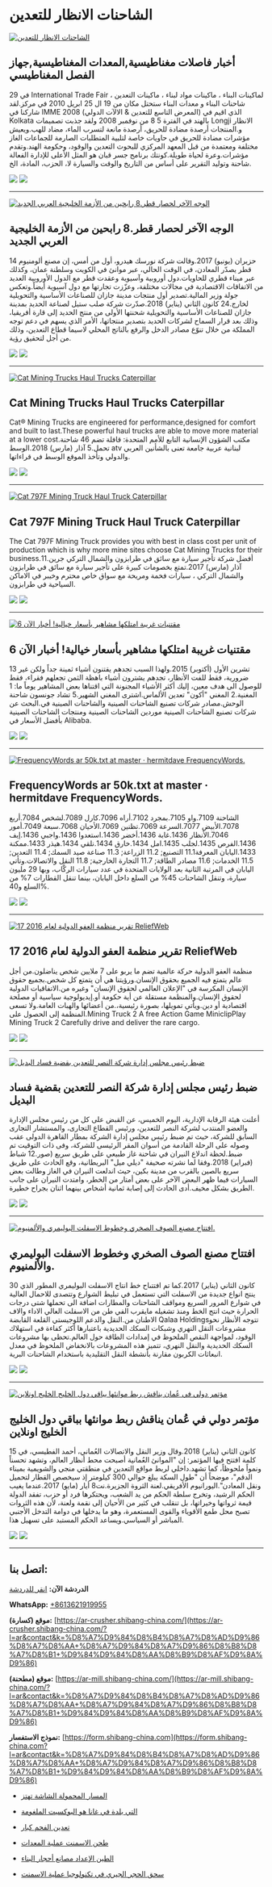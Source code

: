 # الشاحنات الانظار للتعدين

<a href="https://swt.shibang-china.com/?l=ar&img&k=%D8%A7%D9%84%D8%B4%D8%A7%D8%AD%D9%86%D8%A7%D8%AA+%D8%A7%D9%84%D8%A7%D9%86%D8%B8%D8%A7%D8%B1+%D9%84%D9%84%D8%AA%D8%B9%D8%AF%D9%8A%D9%86" target="_blank">![الشاحنات الانظار للتعدين](http://static.shibang-china.com/all-800x300/86.jpg)</a>

## أخبار فاصلات مغناطيسية,المعدات المغناطيسية,جهاز الفصل المغناطيسي
في 29 International Trade Fair لماكينات البناء ، ماكينات مواد لبناء ، ماكينات التعدين ، شاحنات البناء و معدات البناء ستحتل مكان من 19 ال 25 ابريل 2010 في مركز.لقد شاركنا في IMME 2008 (المعرض التاسع للتعدين &amp; الالآت الدولي) الذي اقيم في Kolkata بالهند في الفترة 5 8 من نوفمبر 2008 ولقد جذبت تصميمات Longji الانظار و.المنتجات أرصدة مضادة للحريق، أرصدة مانعة لتسرب الماء، مضاد للهب.ويعيش مؤشرات مضادة للحريق في حاويات خاصة لتلبية المتطلبات الصارمة للجماعات الغاز مختلفة ومعتمدة من قبل المعهد المركزي للبحوث التعدين والوقود، وحكومة الهند.وتقدم مؤشرات.وعرة لحياة طويلة.كونتك برنامج جسر قبان هو المثل الأعلى للإدارة الفعالة شاحنة وتوليد التقرير على أساس من التاريخ والوقت والسيارة لا، الحزب، المادة، الخ.


<a href="https://whatsapp.shibangsoft.com/WhatsApp.php" target="_blank" title="WhatsApp">![](http://static.shibang-china.com/icon/whatsapp.png)</a> <a href="https://swt.shibang-china.com/?l=ar&icon&k=%D8%A7%D9%84%D8%B4%D8%A7%D8%AD%D9%86%D8%A7%D8%AA+%D8%A7%D9%84%D8%A7%D9%86%D8%B8%D8%A7%D8%B1+%D9%84%D9%84%D8%AA%D8%B9%D8%AF%D9%8A%D9%86" target="_blank">![](http://static.shibang-china.com/icon/chat-ar.png)</a>

---

<a href="https://swt.shibang-china.com/?l=ar&img&k=%D8%A7%D9%84%D8%B4%D8%A7%D8%AD%D9%86%D8%A7%D8%AA+%D8%A7%D9%84%D8%A7%D9%86%D8%B8%D8%A7%D8%B1+%D9%84%D9%84%D8%AA%D8%B9%D8%AF%D9%8A%D9%86" target="_blank">![الوجه الآخر لحصار قطر.8 رابحين من الأزمة الخليجية العربي الجديد](http://static.shibang-china.com/all-800x300/582.jpg)</a>

## الوجه الآخر لحصار قطر.8 رابحين من الأزمة الخليجية العربي الجديد
14 حزيران (يونيو) 2017.وقالت شركة نورسك هيدرو، أول من أمس، إن مصنع ألومنيوم قطر يصدّر المعادن، في الوقت الحالي، عبر موانئ في الكويت وسلطنة عمان، وكذلك عبر ميناء قطري للحاويات.دول أوروبية وآسيوية وعقدت قطر مع الدول الأوروبية العديد من الاتفاقات الاقتصادية في مجالات مختلفة، وعزّزت تجارتها مع دول آسيوية أيضاً.وتعكس جولة وزير المالية.تصدير أول منتجات مدينة جازان للصناعات الأساسية والتحويلية لخارج.24 كانون الثاني (يناير) 2018.صدّرت شركة صلب ستيل لصناعة الحديد بمدينة جازان للصناعات الأساسية والتحويلية شحنتها الأولى من منتج الحديد إلى قارة أفريقيا، وذلك بعد قرار السماح لشركات الحديد بتصدير منتجاتها، الأمر الذي يسهم في دعم توجه المملكة من خلال تنوّع مصادر الدخل والرفع بالناتج المحلي لاسيما قطاع التعدين، وذلك من أجل لتحقيق رؤية.


<a href="https://whatsapp.shibangsoft.com/WhatsApp.php" target="_blank" title="WhatsApp">![](http://static.shibang-china.com/icon/whatsapp.png)</a> <a href="https://swt.shibang-china.com/?l=ar&icon&k=%D8%A7%D9%84%D8%B4%D8%A7%D8%AD%D9%86%D8%A7%D8%AA+%D8%A7%D9%84%D8%A7%D9%86%D8%B8%D8%A7%D8%B1+%D9%84%D9%84%D8%AA%D8%B9%D8%AF%D9%8A%D9%86" target="_blank">![](http://static.shibang-china.com/icon/chat-ar.png)</a>

---

<a href="https://swt.shibang-china.com/?l=ar&img&k=%D8%A7%D9%84%D8%B4%D8%A7%D8%AD%D9%86%D8%A7%D8%AA+%D8%A7%D9%84%D8%A7%D9%86%D8%B8%D8%A7%D8%B1+%D9%84%D9%84%D8%AA%D8%B9%D8%AF%D9%8A%D9%86" target="_blank">![Cat Mining Trucks Haul Trucks Caterpillar](http://static.shibang-china.com/all-800x300/1234.jpg)</a>

## Cat Mining Trucks Haul Trucks Caterpillar
Cat® Mining Trucks are engineered for performance,designed for comfort and built to last.These powerful haul trucks are able to move more material at a lower cost.مكتب الشؤون الإنسانية التابع للأمم المتحدة: قافلة تضم 46 شاحنة تحمل.5 آذار (مارس) 2018.الوسط atv لبنانية عربية جامعة تعنى بالشأنين العربي والدولي وتأخذ الموقع الوسط في قراءاتها.


<a href="https://whatsapp.shibangsoft.com/WhatsApp.php" target="_blank" title="WhatsApp">![](http://static.shibang-china.com/icon/whatsapp.png)</a> <a href="https://swt.shibang-china.com/?l=ar&icon&k=%D8%A7%D9%84%D8%B4%D8%A7%D8%AD%D9%86%D8%A7%D8%AA+%D8%A7%D9%84%D8%A7%D9%86%D8%B8%D8%A7%D8%B1+%D9%84%D9%84%D8%AA%D8%B9%D8%AF%D9%8A%D9%86" target="_blank">![](http://static.shibang-china.com/icon/chat-ar.png)</a>

---

<a href="https://swt.shibang-china.com/?l=ar&img&k=%D8%A7%D9%84%D8%B4%D8%A7%D8%AD%D9%86%D8%A7%D8%AA+%D8%A7%D9%84%D8%A7%D9%86%D8%B8%D8%A7%D8%B1+%D9%84%D9%84%D8%AA%D8%B9%D8%AF%D9%8A%D9%86" target="_blank">![Cat 797F Mining Truck Haul Truck Caterpillar](http://static.shibang-china.com/all-800x300/1087.jpg)</a>

## Cat 797F Mining Truck Haul Truck Caterpillar
The Cat 797F Mining Truck provides you with best in class cost per unit of production which is why more mine sites choose Cat Mining Trucks for their business.أفضل شركة تأجير سيارة مع سائق في طرابزون والشمال التركي جرين.11 آذار (مارس) 2017.تمتع بخصومات كبيرة على تأجير سيارة مع سائق في طرابزون والشمال التركي ، سيارات فخمة ومريحة مع سواق خاص محترم وخيبر في الاماكن السياحية في طرابزون.


<a href="https://whatsapp.shibangsoft.com/WhatsApp.php" target="_blank" title="WhatsApp">![](http://static.shibang-china.com/icon/whatsapp.png)</a> <a href="https://swt.shibang-china.com/?l=ar&icon&k=%D8%A7%D9%84%D8%B4%D8%A7%D8%AD%D9%86%D8%A7%D8%AA+%D8%A7%D9%84%D8%A7%D9%86%D8%B8%D8%A7%D8%B1+%D9%84%D9%84%D8%AA%D8%B9%D8%AF%D9%8A%D9%86" target="_blank">![](http://static.shibang-china.com/icon/chat-ar.png)</a>

---

<a href="https://swt.shibang-china.com/?l=ar&img&k=%D8%A7%D9%84%D8%B4%D8%A7%D8%AD%D9%86%D8%A7%D8%AA+%D8%A7%D9%84%D8%A7%D9%86%D8%B8%D8%A7%D8%B1+%D9%84%D9%84%D8%AA%D8%B9%D8%AF%D9%8A%D9%86" target="_blank">![6 مقتنيات غريبة امتلكها مشاهير بأسعار خيالية! أخبار الآن](http://static.shibang-china.com/all-800x300/1157.jpg)</a>

## 6 مقتنيات غريبة امتلكها مشاهير بأسعار خيالية! أخبار الآن
13 تشرين الأول (أكتوبر) 2015.ولهذا السبب تجدهم يقتنون أشياء ثمينة جداً ولكن غير ضرورية، فقط للفت الأنظار، تجدهم يشترون أشياء باهظة الثمن تجعلهم فقراء، فقط للوصول الى هدف معين، إليك أكثر الأشياء المجنونة التي اقتناها بعض المشاهير يوماً ما: 1 المغنية.2 المغني &quot;أكون&quot; تعدين الألماس.اشترى المغني الشهير.5 تشاد جونسون شاحنة الوحش.مصادر شركات تصنيع الشاحنات الصينية والشاحنات الصينية في.البحث عن شركات تصنيع الشاحنات الصينية موردين الشاحنات الصينية ومنتجات الشاحنات الصينية بأفضل الأسعار في Alibaba.


<a href="https://whatsapp.shibangsoft.com/WhatsApp.php" target="_blank" title="WhatsApp">![](http://static.shibang-china.com/icon/whatsapp.png)</a> <a href="https://swt.shibang-china.com/?l=ar&icon&k=%D8%A7%D9%84%D8%B4%D8%A7%D8%AD%D9%86%D8%A7%D8%AA+%D8%A7%D9%84%D8%A7%D9%86%D8%B8%D8%A7%D8%B1+%D9%84%D9%84%D8%AA%D8%B9%D8%AF%D9%8A%D9%86" target="_blank">![](http://static.shibang-china.com/icon/chat-ar.png)</a>

---

<a href="https://swt.shibang-china.com/?l=ar&img&k=%D8%A7%D9%84%D8%B4%D8%A7%D8%AD%D9%86%D8%A7%D8%AA+%D8%A7%D9%84%D8%A7%D9%86%D8%B8%D8%A7%D8%B1+%D9%84%D9%84%D8%AA%D8%B9%D8%AF%D9%8A%D9%86" target="_blank">![FrequencyWords ar 50k.txt at master · hermitdave FrequencyWords.](http://static.shibang-china.com/all-800x300/856.jpg)</a>

## FrequencyWords ar 50k.txt at master · hermitdave FrequencyWords.
الشاحنة 7109.واو 7105.بمجرد 7102.أراه 7096.كارل 7089.لشخص 7084.أربع 7078.الأبيض 7077.السرعة 7069.تظنين 7069.الأحيان 7068.سبعة 7049.أمور 7046.الأنظار 1436.غابة 1436.أخضر 1436.استعدوا 1436.واجبي 1436.إيف 1436.الفرص 1435.لجلب 1435.امل 1434.خارق 1434.نلقي 1434.هيذر 1433.ممكنة 1433.اليابان المعرفة11.1 التصنيع; 11.2 الزراعة; 11.3 صناعة صيد السمك; 11.4 التعدين; 11.5 الخدمات; 11.6 مصادر الطاقة; 11.7 التجارة الخارجية; 11.8 النقل والاتصالات.وتأتي اليابان في المرتبة الثانية بعد الولايات المتحدة في عدد سيارات الركَّاب، وبها 29 مليون سيارة، وتنقل الشاحنات 45% من السلع داخل اليابان، بينما تنقل القطارات 7% من السلع و40%.


<a href="https://whatsapp.shibangsoft.com/WhatsApp.php" target="_blank" title="WhatsApp">![](http://static.shibang-china.com/icon/whatsapp.png)</a> <a href="https://swt.shibang-china.com/?l=ar&icon&k=%D8%A7%D9%84%D8%B4%D8%A7%D8%AD%D9%86%D8%A7%D8%AA+%D8%A7%D9%84%D8%A7%D9%86%D8%B8%D8%A7%D8%B1+%D9%84%D9%84%D8%AA%D8%B9%D8%AF%D9%8A%D9%86" target="_blank">![](http://static.shibang-china.com/icon/chat-ar.png)</a>

---

<a href="https://swt.shibang-china.com/?l=ar&img&k=%D8%A7%D9%84%D8%B4%D8%A7%D8%AD%D9%86%D8%A7%D8%AA+%D8%A7%D9%84%D8%A7%D9%86%D8%B8%D8%A7%D8%B1+%D9%84%D9%84%D8%AA%D8%B9%D8%AF%D9%8A%D9%86" target="_blank">![تقرير منظمة العفو الدولية لعام 2016 17 ReliefWeb](http://static.shibang-china.com/all-800x300/1479.jpg)</a>

## تقرير منظمة العفو الدولية لعام 2016 17 ReliefWeb
ﻣﻨﻈﻤﺔ اﻟﻌﻔﻮ اﻟﺪوﻟﻴﺔ ﺣﺮﻛﺔ ﻋﺎﻟﻤﻴﺔ ﺗﻀﻢ ﻣﺎ ﻳﺮﺑﻮ ﻋﻠﻰ 7 ﻣﻼﻳﻴﻦ ﺷﺨﺺ ﻳﻨﺎﺿﻠﻮن.ﻣﻦ أﺟﻞ ﻋﺎﻟﻢ ﻳﺘﻤﺘﻊ ﻓﻴﻪ اﻟﺠﻤﻴﻊ ﺑﺤﻘﻮق اﻹﻧﺴﺎن.ورؤﻳﺘﻨﺎ ﻫﻲ أن ﻳﺘﻤﺘﻊ ﻛﻞ ﺷﺨﺺ.ﺑﺠﻤﻴﻊ ﺣﻘﻮق اﻹﻧﺴﺎن اﻟﻤﻜﺮﺳﺔ ﻓﻲ &quot;اﻹﻋﻼن اﻟﻌﺎﻟﻤﻲ ﻟﺤﻘﻮق اﻹﻧﺴﺎن&quot; وﻏﻴﺮه ﻣﻦ.اﻻﺗﻔﺎﻗﻴﺎت اﻟﺪوﻟﻴﺔ ﻟﺤﻘﻮق اﻹﻧﺴﺎن.واﻟﻤﻨﻈﻤﺔ ﻣﺴﺘﻘﻠﺔ ﻋﻦ أﻳﺔ ﺣﻜﻮﻣﺔ أو.إﻳﺪﻳﻮﻟﻮﺟﻴﺔ ﺳﻴﺎﺳﻴﺔ أو ﻣﺼﻠﺤﺔ اﻗﺘﺼﺎدﻳﺔ أو دﻳﻦ.وﻳﺄﺗﻲ ﺗﻤﻮﻳﻠﻬﺎ، ﺑﺼﻮرة رﺋﻴﺴﻴﺔ،.ﻣﻦ أﻋﻀﺎﺋﻬﺎ واﻟﻬﺒﺎت اﻟﻌﺎﻣﺔ.وﻻ ﺗﺴﻌﻰ اﻟﻤﻨﻈﻤﺔ إﻟﻰ اﻟﺤﺼﻮل ﻋﻠﻰ.Mining Truck 2 A free Action Game MiniclipPlay Mining Truck 2 Carefully drive and deliver the rare cargo.


<a href="https://whatsapp.shibangsoft.com/WhatsApp.php" target="_blank" title="WhatsApp">![](http://static.shibang-china.com/icon/whatsapp.png)</a> <a href="https://swt.shibang-china.com/?l=ar&icon&k=%D8%A7%D9%84%D8%B4%D8%A7%D8%AD%D9%86%D8%A7%D8%AA+%D8%A7%D9%84%D8%A7%D9%86%D8%B8%D8%A7%D8%B1+%D9%84%D9%84%D8%AA%D8%B9%D8%AF%D9%8A%D9%86" target="_blank">![](http://static.shibang-china.com/icon/chat-ar.png)</a>

---

<a href="https://swt.shibang-china.com/?l=ar&img&k=%D8%A7%D9%84%D8%B4%D8%A7%D8%AD%D9%86%D8%A7%D8%AA+%D8%A7%D9%84%D8%A7%D9%86%D8%B8%D8%A7%D8%B1+%D9%84%D9%84%D8%AA%D8%B9%D8%AF%D9%8A%D9%86" target="_blank">![ضبط رئيس مجلس إدارة شركة النصر للتعدين بقضية فساد البديل](http://static.shibang-china.com/all-800x300/950.jpg)</a>

## ضبط رئيس مجلس إدارة شركة النصر للتعدين بقضية فساد البديل
أعلنت هيئة الرقابة الإدارية، اليوم الخميس، عن القبض على كل من رئيس مجلس الإدارة والعضو المنتدب لشركة النصر للتعدين، ورئيس القطاع التجارى، والمستشار التجارى السابق للشركة، حيث تم ضبط رئيس مجلس إدارة الشركة بمطار القاهرة الدولى عقب وصوله على الرحلة القادمة من أسوان المقر الرئيسى للشركة، وفى ذات التوقيت تم ضبط.لحظة اندلاع النيران في شاحنة غاز طبيعي على طريق سريع (صور.12 شباط (فبراير) 2018.وفقا لما نشرته صحيفة &quot;ديلي ميل&quot; البريطانية، وقع الحادث على طريق سريع بالصين بالقرب من مدينة بكين، حيث اندلعت النيران في الغاز وطالت بعض السيارات فيما ظهر البعض الآخر على بعض أمتار من الخطر، وامتدت النيران على جانب الطريق بشكل مخيف.أدى الحادث إلى إصابة ثمانية أشخاص بينهما اثنان بجراح خطيرة.


<a href="https://whatsapp.shibangsoft.com/WhatsApp.php" target="_blank" title="WhatsApp">![](http://static.shibang-china.com/icon/whatsapp.png)</a> <a href="https://swt.shibang-china.com/?l=ar&icon&k=%D8%A7%D9%84%D8%B4%D8%A7%D8%AD%D9%86%D8%A7%D8%AA+%D8%A7%D9%84%D8%A7%D9%86%D8%B8%D8%A7%D8%B1+%D9%84%D9%84%D8%AA%D8%B9%D8%AF%D9%8A%D9%86" target="_blank">![](http://static.shibang-china.com/icon/chat-ar.png)</a>

---

<a href="https://swt.shibang-china.com/?l=ar&img&k=%D8%A7%D9%84%D8%B4%D8%A7%D8%AD%D9%86%D8%A7%D8%AA+%D8%A7%D9%84%D8%A7%D9%86%D8%B8%D8%A7%D8%B1+%D9%84%D9%84%D8%AA%D8%B9%D8%AF%D9%8A%D9%86" target="_blank">![افتتاح مصنع الصوف الصخري وخطوط الاسفلت البوليمري والألمنيوم.](http://static.shibang-china.com/all-800x300/45.jpg)</a>

## افتتاح مصنع الصوف الصخري وخطوط الاسفلت البوليمري والألمنيوم.
30 كانون الثاني (يناير) 2017.كما تم افتتىاح خط انتاج الاسفلت البوليمري المطور الذي ينتج انواع جديدة من الاسفلت التي تستعمل في تبليط الشوارع وتتصدى للاحمال العالية في شوارع المرور السريع ومواقف الشاحنات والمطارات اضافة الى تحملها شتى درجات الحرارة حيث انتج الخط ومنذ تشغيله مايقرب الفي طن من الاسفلت العالي الاداء والاف الاطنان من.النقل والدعم اللوجيستي القلعة القابضة Qalaa Holdingsتتوجه الأنظار نحو مشروعات النقل النهري وشبكات السكك الحديدية باعتبارها أكثر كفاءة في استهلاك الوقود، لمواجهة النقص الملحوظ في إمدادات الطاقة حول العالم.تحظى بها مشروعات السكك الحديدية والنقل النهري، تتميز هذه المشروعات بالانخفاض الملحوظ في معدل انبعاثات الكربون مقارنة بأنشطة النقل التقليدية باستخدام الشاحنات البرية.


<a href="https://whatsapp.shibangsoft.com/WhatsApp.php" target="_blank" title="WhatsApp">![](http://static.shibang-china.com/icon/whatsapp.png)</a> <a href="https://swt.shibang-china.com/?l=ar&icon&k=%D8%A7%D9%84%D8%B4%D8%A7%D8%AD%D9%86%D8%A7%D8%AA+%D8%A7%D9%84%D8%A7%D9%86%D8%B8%D8%A7%D8%B1+%D9%84%D9%84%D8%AA%D8%B9%D8%AF%D9%8A%D9%86" target="_blank">![](http://static.shibang-china.com/icon/chat-ar.png)</a>

---

<a href="https://swt.shibang-china.com/?l=ar&img&k=%D8%A7%D9%84%D8%B4%D8%A7%D8%AD%D9%86%D8%A7%D8%AA+%D8%A7%D9%84%D8%A7%D9%86%D8%B8%D8%A7%D8%B1+%D9%84%D9%84%D8%AA%D8%B9%D8%AF%D9%8A%D9%86" target="_blank">![مؤتمر دولي في عُمان يناقش ربط موانئها بباقي دول الخليج الخليج اونلاين](http://static.shibang-china.com/all-800x300/273.jpg)</a>

## مؤتمر دولي في عُمان يناقش ربط موانئها بباقي دول الخليج الخليج اونلاين
15 كانون الثاني (يناير) 2018.وقال وزير النقل والاتصالات العُماني، أحمد الفطيسي، في كلمة افتتح فيها المؤتمر: إن &quot;الموانئ العُمانية أصبحت محط أنظار العالم، وتشهد تحسناً ونمواً ملحوظاً، كما تشهد.داخلي لربط مواقع التعدين في منطقتي منجي والشويمية بميناء الدقم&quot;، موضحاً أن &quot;طول السكة يبلغ حوالي 300 كيلومتر إذ سيخصص القطار لتحميل ونقل المعادن&quot;.اليورانيوم الأفريقي.لعنة الثروة الجزيرة.نت8 أيار (مايو) 2017.عندما يغيب الحكم الرشيد، وتخرج سلطة الحكم من يد الشعب، ويحتكرها فرد أو حزب، تفقد الدولة قيمة ثرواتها وخيراتها، بل تنقلب في كثير من الأحيان إلى نقمة ولعنة، لأن هذه الثروات تصبح محل طمع الأقوياء والقوى المستعمرة، وهو ما يدخلها في دوامة التدخل الأجنبي المباشر أو السياسي.ويساعد الحكم المستبد على تسهيل هذا.


<a href="https://whatsapp.shibangsoft.com/WhatsApp.php" target="_blank" title="WhatsApp">![](http://static.shibang-china.com/icon/whatsapp.png)</a> <a href="https://swt.shibang-china.com/?l=ar&icon&k=%D8%A7%D9%84%D8%B4%D8%A7%D8%AD%D9%86%D8%A7%D8%AA+%D8%A7%D9%84%D8%A7%D9%86%D8%B8%D8%A7%D8%B1+%D9%84%D9%84%D8%AA%D8%B9%D8%AF%D9%8A%D9%86" target="_blank">![](http://static.shibang-china.com/icon/chat-ar.png)</a>

---
## اتصل بنا:

**الدردشة الآن:** [انقر للدردشة](https://swt.shibang-china.com?l=ar&contact&k=%D8%A7%D9%84%D8%B4%D8%A7%D8%AD%D9%86%D8%A7%D8%AA+%D8%A7%D9%84%D8%A7%D9%86%D8%B8%D8%A7%D8%B1+%D9%84%D9%84%D8%AA%D8%B9%D8%AF%D9%8A%D9%86)

**WhatsApp:**  [+8613621919955](https://whatsapp.shibangsoft.com/WhatsApp.php)

**موقع (كسارة):** [https://ar-crusher.shibang-china.com/](https://ar-crusher.shibang-china.com/?l=ar&contact&k=%D8%A7%D9%84%D8%B4%D8%A7%D8%AD%D9%86%D8%A7%D8%AA+%D8%A7%D9%84%D8%A7%D9%86%D8%B8%D8%A7%D8%B1+%D9%84%D9%84%D8%AA%D8%B9%D8%AF%D9%8A%D9%86)

**موقع (مطحنة):** [https://ar-mill.shibang-china.com/](https://ar-mill.shibang-china.com/?l=ar&contact&k=%D8%A7%D9%84%D8%B4%D8%A7%D8%AD%D9%86%D8%A7%D8%AA+%D8%A7%D9%84%D8%A7%D9%86%D8%B8%D8%A7%D8%B1+%D9%84%D9%84%D8%AA%D8%B9%D8%AF%D9%8A%D9%86)

**نموذج الاستفسار:** [https://form.shibang-china.com](https://form.shibang-china.com?l=ar&contact&k=%D8%A7%D9%84%D8%B4%D8%A7%D8%AD%D9%86%D8%A7%D8%AA+%D8%A7%D9%84%D8%A7%D9%86%D8%B8%D8%A7%D8%B1+%D9%84%D9%84%D8%AA%D8%B9%D8%AF%D9%8A%D9%86)

* [المسار المحمولة الشاشة تهتز](../28/%D8%A7%D9%84%D9%85%D8%B3%D8%A7%D8%B1%20%D8%A7%D9%84%D9%85%D8%AD%D9%85%D9%88%D9%84%D8%A9%20%D8%A7%D9%84%D8%B4%D8%A7%D8%B4%D8%A9%20%D8%AA%D9%87%D8%AA%D8%B2.md)

* [التي بلدة في غانا هو البوكسيت الملغومة](../30/%D8%A7%D9%84%D8%AA%D9%8A%20%D8%A8%D9%84%D8%AF%D8%A9%20%D9%81%D9%8A%20%D8%BA%D8%A7%D9%86%D8%A7%20%D9%87%D9%88%20%D8%A7%D9%84%D8%A8%D9%88%D9%83%D8%B3%D9%8A%D8%AA%20%D8%A7%D9%84%D9%85%D9%84%D8%BA%D9%88%D9%85%D8%A9.md)

* [تعدين الفحم كبار](../29/%D8%AA%D8%B9%D8%AF%D9%8A%D9%86%20%D8%A7%D9%84%D9%81%D8%AD%D9%85%20%D9%83%D8%A8%D8%A7%D8%B1.md)

* [طحن الاسمنت عملية المعدات](../28/%D8%B7%D8%AD%D9%86%20%D8%A7%D9%84%D8%A7%D8%B3%D9%85%D9%86%D8%AA%20%D8%B9%D9%85%D9%84%D9%8A%D8%A9%20%D8%A7%D9%84%D9%85%D8%B9%D8%AF%D8%A7%D8%AA.md)

* [الطين الإعداد مصانع أحجار البناء](../28/%D8%A7%D9%84%D8%B7%D9%8A%D9%86%20%D8%A7%D9%84%D8%A5%D8%B9%D8%AF%D8%A7%D8%AF%20%D9%85%D8%B5%D8%A7%D9%86%D8%B9%20%D8%A3%D8%AD%D8%AC%D8%A7%D8%B1%20%D8%A7%D9%84%D8%A8%D9%86%D8%A7%D8%A1.md)

* [سحق الحجر الجيري في تكنولوجيا عملية الاسمنت](../30/%D8%B3%D8%AD%D9%82%20%D8%A7%D9%84%D8%AD%D8%AC%D8%B1%20%D8%A7%D9%84%D8%AC%D9%8A%D8%B1%D9%8A%20%D9%81%D9%8A%20%D8%AA%D9%83%D9%86%D9%88%D9%84%D9%88%D8%AC%D9%8A%D8%A7%20%D8%B9%D9%85%D9%84%D9%8A%D8%A9%20%D8%A7%D9%84%D8%A7%D8%B3%D9%85%D9%86%D8%AA.md)